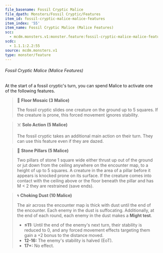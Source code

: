 ```yaml
---
file_basename: Fossil Cryptic Malice
file_dpath: Monsters/Fossil Cryptic/Features
item_id: fossil-cryptic-malice-malice-features
item_index: '55'
item_name: Fossil Cryptic Malice (Malice Features)
scc:
  - mcdm.monsters.v1:monster.feature:fossil-cryptic-malice-malice-features
scdc:
  - 1.1.1:2.2:55
source: mcdm.monsters.v1
type: monster/feature
---
```


###### Fossil Cryptic Malice (Malice Features)

At the start of a fossil cryptic's turn, you can spend Malice to activate one of the following features.

> 🏹 **Floor Mosaic (3 Malice)**
>
> The fossil cryptic slides one creature on the ground up to 5 squares. If the creature is prone, this forced movement ignores stability.

> ☠️ **Solo Action (5 Malice)**
>
> The fossil cryptic takes an additional main action on their turn. They can use this feature even if they are dazed.

> 🔳 **Stone Pillars (5 Malice)**
>
> Two pillars of stone 1 square wide either thrust up out of the ground or jut down from the ceiling anywhere on the encounter map, to a height of up to 5 squares. A creature in the area of a pillar before it appears is knocked prone on its surface. If the creature comes into contact with the ceiling above or the floor beneath the pillar and has M < 2 they are restrained (save ends).

> 🌀 **Choking Dust (10 Malice)**
>
> The air across the encounter map is thick with dust until the end of the encounter. Each enemy in the dust is suffocating. Additionally, at the end of each round, each enemy in the dust makes a **Might test**.
>
> - **≤11:** Until the end of the enemy's next turn, their stability is reduced to 0, and any forced movement effects targeting them gain a +2 bonus to the distance moved.
> - **12-16:** The enemy's stability is halved (EoT).
> - **17+:** No effect.
